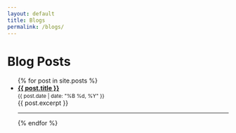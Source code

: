 ```yaml
---
layout: default
title: Blogs
permalink: /blogs/
---
```


# Blog Posts

<ul>
  {% for post in site.posts %}
    <li>
      <strong><a href="{{ post.url }}">{{ post.title }}</a></strong><br/>
      <small>{{ post.date | date: "%B %d, %Y" }}</small><br/>
      {{ post.excerpt }}
    </li>
    <hr/>
  {% endfor %}
</ul>

